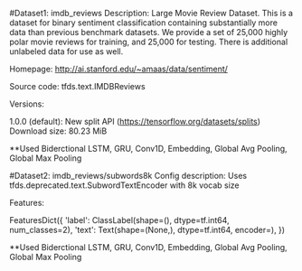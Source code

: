 
#Dataset1: imdb_reviews
Description:
Large Movie Review Dataset. This is a dataset for binary sentiment classification containing substantially more data than previous benchmark datasets. We provide a set of 25,000 highly polar movie reviews for training, and 25,000 for testing. There is additional unlabeled data for use as well.

Homepage: http://ai.stanford.edu/~amaas/data/sentiment/

Source code: tfds.text.IMDBReviews

Versions:

1.0.0 (default): New split API (https://tensorflow.org/datasets/splits)
Download size: 80.23 MiB

**Used Biderctional LSTM, GRU, Conv1D, Embedding, Global Avg Pooling, Global Max Pooling

#Dataset2: imdb_reviews/subwords8k
Config description: Uses tfds.deprecated.text.SubwordTextEncoder with 8k vocab size

Features:


FeaturesDict({
    'label': ClassLabel(shape=(), dtype=tf.int64, num_classes=2),
    'text': Text(shape=(None,), dtype=tf.int64, encoder=<SubwordTextEncoder vocab_size=8185>),
})

**Used Biderctional LSTM, GRU, Conv1D, Embedding, Global Avg Pooling, Global Max Pooling